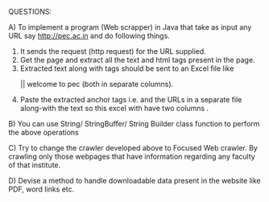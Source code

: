 QUESTIONS:


A) To implement a program (Web scrapper) in Java that take as input any URL say http://pec.ac.in
and do following things.
1. It sends the request (http request) for the URL supplied.
2. Get the page and extract all the text and html tags present in the page.
3. Extracted text along with tags should be sent to an Excel file like <p> || welcome to pec (both in
separate columns).
4. Paste the extracted anchor tags i.e. </a> and the URLs in a separate file along-with the text so this
excel with have two columns <text in anchor> <corresponding URL>.
  
  
B) You can use String/ StringBuffer/ String Builder class function to perform the above operations


C) Try to change the crawler developed above to Focused Web crawler. By crawling only those
webpages that have information regarding any faculty of that institute.


D) Devise a method to handle downloadable data present in the website like PDF, word links etc.
